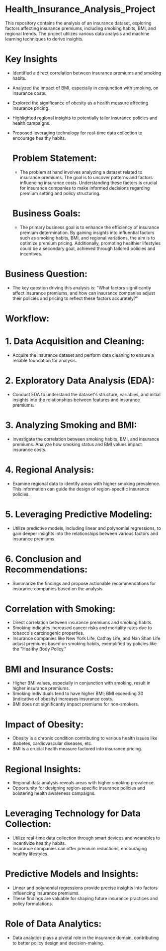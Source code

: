 # Health_Insurance_Analysis_Project
This repository contains the analysis of an insurance dataset, exploring factors affecting insurance premiums, including smoking habits, BMI, and regional trends. The project utilizes various data analysis and machine learning techniques to derive insights.

# Key Insights
- Identified a direct correlation between insurance premiums and smoking habits.
- Analyzed the impact of BMI, especially in conjunction with smoking, on insurance costs.
- Explored the significance of obesity as a health measure affecting insurance pricing.
- Highlighted regional insights to potentially tailor insurance policies and health campaigns.
- Proposed leveraging technology for real-time data collection to encourage healthy habits.
  
  # Problem Statement:
  - The problem at hand involves analyzing a dataset related to insurance premiums. The goal is to uncover patterns and factors influencing insurance costs. Understanding these factors is crucial for insurance companies to make informed decisions regarding premium setting and policy structuring.

  # Business Goals:
  - The primary business goal is to enhance the efficiency of insurance premium determination. By gaining insights into influential factors such as smoking habits, BMI, and regional variations, the aim is to optimize premium pricing. Additionally, promoting healthier lifestyles could be a secondary goal, achieved through tailored policies and incentives.
 
#  Business Question:
- The key question driving this analysis is: "What factors significantly affect insurance premiums, and how can insurance companies adjust their policies and pricing to reflect these factors accurately?"

# Workflow:
 #  1. Data Acquisition and Cleaning:
  - Acquire the insurance dataset and perform data cleaning to ensure a reliable foundation for analysis.
 
 #  2. Exploratory Data Analysis (EDA):
 - Conduct EDA to understand the dataset's structure, variables, and initial insights into the relationships between features and insurance premiums.

#  3. Analyzing Smoking and BMI:
-  Investigate the correlation between smoking habits, BMI, and insurance premiums. Analyze how smoking status and BMI values impact insurance costs.

#  4. Regional Analysis:
-  Examine regional data to identify areas with higher smoking prevalence. This information can guide the design of region-specific insurance policies.

#  5. Leveraging Predictive Modeling:
-  Utilize predictive models, including linear and polynomial regressions, to gain deeper insights into the relationships between various factors and insurance premiums.

#  6. Conclusion and Recommendations:
- Summarize the findings and propose actionable recommendations for insurance companies based on the analysis.

# Correlation with Smoking:
- Direct correlation between insurance premiums and smoking habits.
- Smoking indicates increased cancer risks and mortality rates due to tobacco's carcinogenic properties.
- Insurance companies like New York Life, Cathay Life, and Nan Shan Life adjust premiums based on smoking habits, exemplified by policies like the "Healthy Body Policy."

# BMI and Insurance Costs:
- Higher BMI values, especially in conjunction with smoking, result in higher insurance premiums.
- Smoking individuals tend to have higher BMI; BMI exceeding 30 (indicative of obesity) increases insurance costs.
- BMI does not significantly impact premiums for non-smokers.

# Impact of Obesity:
- Obesity is a chronic condition contributing to various health issues like diabetes, cardiovascular diseases, etc.
- BMI is a crucial health measure factored into insurance pricing.

# Regional Insights:
- Regional data analysis reveals areas with higher smoking prevalence.
- Opportunity for designing region-specific insurance policies and bolstering health awareness campaigns.

# Leveraging Technology for Data Collection:
- Utilize real-time data collection through smart devices and wearables to incentivize healthy habits.
- Insurance companies can offer premium reductions, encouraging healthy lifestyles.

# Predictive Models and Insights:
- Linear and polynomial regressions provide precise insights into factors influencing insurance premiums.
- These findings are valuable for shaping future insurance practices and policy formulations.

# Role of Data Analytics:
- Data analytics plays a pivotal role in the insurance domain, contributing to better policy design and decision-making.





